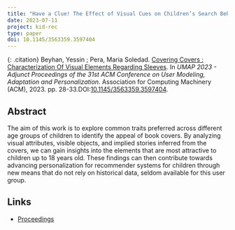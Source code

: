```yaml
---
title: "Have a Clue! The Effect of Visual Cues on Children’s Search Behavior in the Classroom"
date: 2023-07-11
project: kid-rec
type: paper
doi: 10.1145/3563359.3597404
---
```

{: .citation}
Beyhan, Yessin ; Pera, Maria Soledad. [ Covering Covers : Characterization Of Visual Elements Regarding Sleeves](#). In <cite> UMAP 2023 - Adjunct Proceedings of the 31st ACM Conference on User Modeling, Adaptation and Personalization.</cite> Association for Computing Machinery (ACM), 2023. pp. 28-33.DOI:[10.1145/3563359.3597404](https://doi.org/10.1145/3563359.3597404).

## Abstract

The aim of this work is to explore common traits preferred across different age groups of children to identify the appeal of book covers. By analyzing visual attributes, visible objects, and implied stories inferred from the covers, we can gain insights into the elements that are most attractive to children up to 18 years old. These findings can then contribute towards advancing personalization for recommender systems for children through new means that do not rely on historical data, seldom available for this user group.


## Links
* [Proceedings](https://doi.org/10.1145/3563359.3597404)
